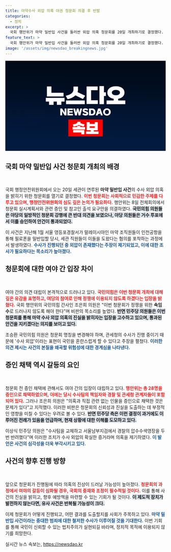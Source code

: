 ```yaml
---
title: 마약수사 외압 의혹 야권 청문회 의결 후 반발
categories:
  - 정치
excerpt: >
  국회 행안위가 마약 밀반입 사건을 둘러싼 외압 의혹 청문회를 20일 개최하기로 결정했다. 여야 간 치열한 논란 속, 과거 수사팀의 외압 주장과 증인 명단을 둘러싼 충돌이 예고된다. 진실을 밝혀야 하는 이 청문회, 과연 어떤 결과를 가져올까? 클릭해 확인해보세요!
feature_text: >
  국회 행안위가 마약 밀반입 사건을 둘러싼 외압 의혹 청문회를 20일 개최하기로 결정했다. 여야 간 치열한 논란 속, 과거 수사팀의 외압 주장과 증인 명단을 둘러싼 충돌이 예고된다. 진실을 밝혀야 하는 이 청문회, 과연 어떤 결과를 가져올까? 클릭해 확인해보세요!
image: '/assets/img/newsdao_breakingnews.jpg'
---
```


<p><img src="/assets/img/newsdao_breakingnews.jpg" alt="flaretime 속보" /></p>

<h2 data-ke-size="size26">국회 마약 밀반입 사건 청문회 개최의 배경</h2>

<p data-ke-size="size16">&nbsp;</p>

<p>국회 행정안전위원회에서 오는 20일 세관이 연루된 <b>마약 밀반입 사건</b>의 수사 외압 의혹을 밝히기 위한 청문회를 열기로 결정했다. <b><span style="color: #ee2323;">이번 청문회는 사회적으로 민감한 주제를 다루고 있으며, 행정안전위원회의 심도 깊은 논의가 필요하다.</span></b>  행안위는 8일 전체회의에서 청문회 실시계획서와 관련 증인 및 참고인 출석 요구안을 의결하였다. <b><span style="background-color: #21538527;">국민의힘 의원들은 야당의 일방적인 청문회 강행에 큰 반대 의견을 보였으나, 야당 의원들은 거수 투표에서 이를 승인하여 안건이 통과되었다.</span></b></p>

<p>이 사건은 지난해 1월 서울 영등포경찰서가 말레이시아인 마약 조직원들이 인천공항을 통해 필로폰을 밀반입할 당시, 세관 직원들이 이들을 도왔다는 혐의를 포착하는 과정에서 발생하였다. <b><span style="color: #1a5490;">수사가 진행되던 중 외압이 존재했다는 주장이 제기되었고, 이에 대한 조사가 필요하다는 목소리가 높아졌다.</span></b></p>

<h2 data-ke-size="size26">청문회에 대한 여야 간 입장 차이</h2>

<p data-ke-size="size16">&nbsp;</p>

<p>여야 간의 의견 대립이 본격적으로 드러나고 있다. <b><span style="color: #ee2323;">국민의힘은 이번 청문회 개최에 대해 깊은 유감을 표명하고, 여당의 참여로 인해 정쟁에 이용되지 않도록 하겠다는 입장을 밝혔다.</span></b> 국회 행안위의 국민의힘 간사인 조은희 의원은 "이번 청문회가 정쟁을 위한 <b>속임수</b>로 드러나지 않도록 해야 한다"며 비판의 목소리를 높였다. <b><span style="background-color: #21538527;">반면 민주당 의원들은 이번 청문회를 통해 마약 수사 외압 의혹의 진실을 밝히자는 입장을 고수하고 있으며, 통과된 안건을 지키겠다는 의지를 보이고 있다.</span></b></p>

<p>조승환 국민의힘 의원은 청문회 명칭을 변경해야 하며, 관세청의 수사가 진행 중이기 때문에 '수사 외압'이라는 표현이 국민을 혼란스럽게 할 수 있다고 주장을 펼쳤다. <b><span style="color: #1a5490;">이러한 의견 제시는 사건의 본질을 왜곡할 위험성에 대한 경계심을 나타낸다.</span></b></p>

<h2 data-ke-size="size26">증인 채택 역시 갈등의 요인</h2>

<p data-ke-size="size16">&nbsp;</p>

<p>청문회 전 증인 채택에 관해서도 여야 간의 입장이 대립하고 있다. <b><span style="color: #ee2323;">행안위는 총 28명을 증인으로 채택하였으며, 이에는 당시 수사팀의 책임자와 경찰 및 관세청 관계자들이 포함되어 있다.</span></b> 그러나 조은희 의원은 "의혹과 직접 관련 없는 인물을 증인으로 채택한 것은 문제가 있다"고 지적했다. 이러한 비판은 청문회의 신뢰성과 진실을 도출하는 데 부정적인 영향을 미칠 수 있다는 우려로 볼 수 있다. <b><span style="background-color: #21538527;">반면 민주당 측은 이런 결정이 과거에도 이루어진 전례가 있음을 언급하며, 현재 상황에 대한 이해를 도모하고 있다.</span></b></p>

<p>이상식 민주당 의원은 "수사팀을 교체하고 서울남부지검에서 경찰의 압수수색영장을 두 번 반려했다"며 이러한 조치가 수사 외압의 확실한 증거라며 의혹을 제기하였다. <b><span style="color: #1a5490;">이 발언은 사건의 심각성을 더욱 부각시키고 있다.</span></b></p>

<h2 data-ke-size="size26">사건의 향후 진행 방향</h2>

<p data-ke-size="size16">&nbsp;</p>

<p>앞으로 청문회가 진행됨에 따라 의혹의 진상이 드러날 가능성이 높아졌다. <b><span style="color: #ee2323;">청문회의 과정에서 여야의 갈등이 심화될 경우, 국회의 중재와 조정이 필수적일 것이다.</span></b> 이를 통해 사건의 진실을 밝히고, 향후 예방책을 마련할 수 있는 기회가 될 것이다. <b><span style="background-color: #21538527;">이 제도적 장치가 발전하지 않는다면, 유사 사건은 반복될 가능성이 크다.</span></b></p>

<p>이제 청문회가 어떻게 진행되고, 어떤 결과를 도출할지를 사회가 주목하고 있다. <b><span style="color: #1a5490;">마약 밀반입 사건이라는 중대한 범죄에 대한 철저한 수사가 이루어질 것을 기대한다.</span></b> 이번 기회를 통해 국민이 신뢰할 수 있는 법치주의가 실현되길 바라며, 정치적 목적에 이용되지 않기를 희망한다.</p>
실시간 뉴스 속보는, <a href="https://newsdao.kr" rel="dofollow">https://newsdao.kr</a>


